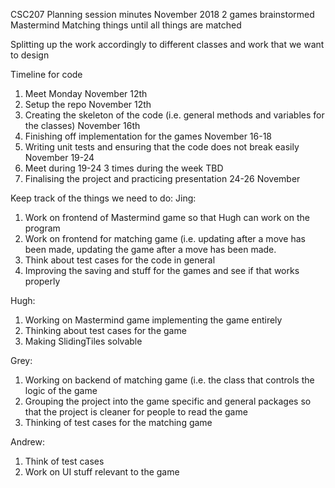 CSC207 Planning session minutes November 2018
2 games brainstormed
Mastermind
Matching things until all things are matched

Splitting up the work accordingly to different classes and work that we want to design

Timeline for code
1. Meet Monday November 12th
2. Setup the repo November 12th
3. Creating the skeleton of the code (i.e. general methods and variables for the classes) November 16th
4. Finishing off implementation for the games November 16-18
5. Writing unit tests and ensuring that the code does not break easily November 19-24
6. Meet during 19-24 3 times during the week TBD
7. Finalising the project and practicing presentation 24-26 November

Keep track of the things we need to do:
Jing:
1. Work on frontend of Mastermind game so that Hugh can work on the program
2. Work on frontend for matching game (i.e. updating after a move has been made, updating the game after a move has been made.
3. Think about test cases for the code in general
4. Improving the saving and stuff for the games and see if that works properly

Hugh:
1. Working on Mastermind game implementing the game entirely
2. Thinking about test cases for the game
3. Making SlidingTiles solvable

Grey:
1. Working on backend of matching game (i.e. the class that controls the logic of the game
2. Grouping the project into the game specific and general packages so that the project is cleaner for people to read the game
3. Thinking of test cases for the matching game

Andrew:
1. Think of test cases
2. Work on UI stuff relevant to the game